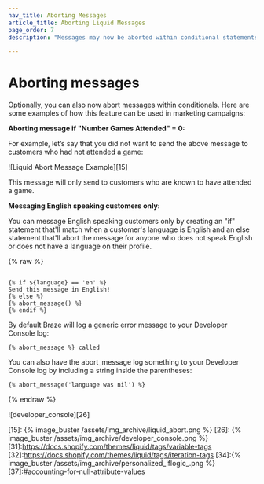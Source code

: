 ```yaml
---
nav_title: Aborting Messages
article_title: Aborting Liquid Messages
page_order: 7
description: "Messages may now be aborted within conditional statements. In this reference article, we list some example use cases for this functionality."

---
```


# Aborting messages
Optionally, you can also now abort messages within conditionals. Here are some examples of how this feature can be used in marketing campaigns:

**Aborting message if "Number Games Attended" = 0:**

For example, let’s say that you did not want to send the above message to customers who had not attended a game:

![Liquid Abort Message Example][15]

This message will only send to customers who are known to have attended a game.

**Messaging English speaking customers only:**

You can message English speaking customers only by creating an "if" statement that'll match when a customer's language is English and an else statement that'll abort the message for anyone who does not speak English or does not have a language on their profile.

{% raw %}
```liquid

{% if ${language} == 'en' %}
Send this message in English!
{% else %}
{% abort_message() %}
{% endif %}
```

By default Braze will log a generic error message to your Developer Console log:

```text
{% abort_message %} called
```

You can also have the abort_message log something to your Developer Console log by including a string inside the parentheses:

```liquid
{% abort_message('language was nil') %}
```
{% endraw %}

![developer_console][26]

[15]: {% image_buster /assets/img_archive/liquid_abort.png %}
[26]: {% image_buster /assets/img_archive/developer_console.png %}
[31]:https://docs.shopify.com/themes/liquid/tags/variable-tags
[32]:https://docs.shopify.com/themes/liquid/tags/iteration-tags
[34]:{% image_buster /assets/img_archive/personalized_iflogic_.png %}
[37]:#accounting-for-null-attribute-values
